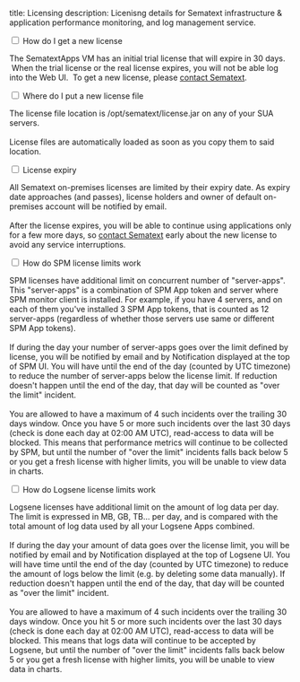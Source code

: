 title: Licensing
description: Licenisng details for Sematext infrastructure & application performance monitoring, and log management service.

<div class="accordion">
  <div class="option">
    <input type="checkbox" id="toggle15" class="toggle" />
    <label class="title" for="toggle15">
      How do I get a new license
    </label>
    <div class="content">
      <p>
      The SematextApps VM has an initial trial license that will expire in 30
      days.  When the trial license or the real license expires, you will not
      be able log into the Web UI.  To get a new license, please <a href="https://sematext.com/contact/">contact Sematext</a>.
      </p>
    </div>
  </div>
  <div class="option">
    <input type="checkbox" id="toggle16" class="toggle" />
    <label class="title" for="toggle16">Where do I put a new license file
    </label>
    <div class="content">
      <p>
      The license file location is /opt/sematext/license.jar on any of your
      SUA servers.
<br><br>
      License files are automatically loaded as soon as you copy them to said
      location.
      </p>
    </div>
  </div>
  <div class="option">
    <input type="checkbox" id="toggle17" class="toggle" />
    <label class="title" for="toggle17">
      License expiry
    </label>
    <div class="content">
        <p>
        All Sematext on-premises licenses are limited by their expiry date. As
        expiry date approaches (and passes), license holders and owner of
        default on-premises account will be notified by email.
<br><br>
        After the license expires, you will be able to continue using
        applications only for a few more days, so <a href="https://sematext.com/contact/">contact Sematext</a> early about the new license to avoid any service interruptions.
      </p>
    </div>
  </div>
  <div class="option">
    <input type="checkbox" id="toggle18" class="toggle" />
    <label class="title" for="toggle18">
      How do SPM license limits work
    </label>
    <div class="content">
      <p>
      SPM licenses have additional limit on concurrent number of
      "server-apps". This "server-apps" is a combination of SPM App token and
      server where SPM monitor client is installed. For example, if you have 4
      servers, and on each of them you've installed 3 SPM App tokens, that is
      counted as 12 server-apps (regardless of whether those servers use same
      or different SPM App tokens).
<br><br>
      If during the day your number of server-apps goes over the limit defined
      by license, you will be notified by email and by Notification displayed
      at the top of SPM UI. You will have until the end of the day (counted by
      UTC timezone) to reduce the number of server-apps below the license
      limit. If reduction doesn't happen until the end of the day, that day
      will be counted as "over the limit" incident.
<br><br>
      You are allowed to have a maximum of 4 such incidents over the trailing
      30 days window. Once you have 5 or more such incidents over the last 30
      days (check is done each day at 02:00 AM UTC), read-access to data will
      be blocked. This means that performance metrics will continue to be
      collected by SPM, but until the number of "over the limit" incidents
      falls back below 5 or you get a fresh license with higher limits, you
      will be unable to view data in charts.
      </p>
    </div>
  </div>
  <div class="option">
    <input type="checkbox" id="toggle19" class="toggle" />
    <label class="title" for="toggle19">How do Logsene license limits work
    </label>
    <div class="content">
      <p>
      Logsene licenses have additional limit on the amount of log data per
      day. The limit is expressed in MB, GB, TB... per day, and is compared
      with the total amount of log data used by all your Logsene Apps
      combined.
<br><br>
      If during the day your amount of data goes over the license limit, you
      will be notified by email and by Notification displayed at the top of
      Logsene UI. You will have time until the end of the day (counted by UTC
      timezone) to reduce the amount of logs below the limit (e.g. by deleting
      some data manually). If reduction doesn't happen until the end of the
      day, that day will be counted as "over the limit" incident.
<br><br>
      You are allowed to have a maximum of 4 such incidents over the trailing
      30 days window. Once you hit 5 or more such incidents over the last 30
      days (check is done each day at 02:00 AM UTC), read-access to data will
      be blocked. This means that logs data will continue to be accepted by
      Logsene, but until the number of "over the limit" incidents falls back
      below 5 or you get a fresh license with higher limits, you will be
      unable to view data in charts.
      </p>
    </div>
  </div>
</div>
